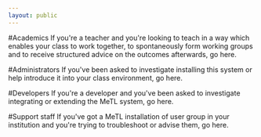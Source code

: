 ```yaml
---
layout: public
---
```

#Academics
If you're a teacher and you're looking to teach in a way which enables your class to work together, to spontaneously form working groups and to receive structured advice on the outcomes afterwards, go here.

#Administrators
If you've been asked to investigate installing this system or help introduce it into your class environment, go here.

#Developers
If you're a developer and you've been asked to investigate integrating or extending the MeTL system, go here.

#Support staff
If you've got a MeTL installation of user group in your institution and you're trying to troubleshoot or advise them, go here.
